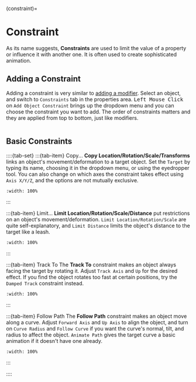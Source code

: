 (constraint)=
# Constraint
As its name suggests, **Constraints** are used to limit the value of a property or influence it with another one. It is often used to create sophisticated animation.

## Adding a Constraint
Adding a constraint is very similar to [adding a modifier](modifier:add). Select an object, and switch to `Constraints` tab in the properties area. <kbd>Left Mouse Click</kbd> on `Add Object Constraint` brings up the dropdown menu and you can choose the constraint you want to add. The order of constraints matters and they are applied from top to bottom, just like modifiers.
```{figure} ../../assets/modeling/constr_add.png

```

## Basic Constraints

::::{tab-set}
:::{tab-item} Copy...
**Copy Location/Rotation/Scale/Transforms** links an object's movement/deformation to a target object. Set the `Target` by typing its name, choosing it in the dropdown menu, or using the eyedropper tool. You can also change on which axes the constraint takes effect using `Axis X/Y/Z`, and the options are not mutually exclusive.


```{figure} ../../assets/modeling/constr_copy.gif
:width: 100%
```

:::

:::{tab-item} Limit...
**Limit Location/Rotation/Scale/Distance** put restrictions on an object's movement/deformation. `Limit Location/Rotation/Scale` are quite self-explanatory, and `Limit Distance` limits the object's distance to the target like a leash.
```{figure} ../../assets/modeling/constr_copy_w_limit.gif
:width: 100%
```

:::

:::{tab-item} Track To
The **Track To** constraint makes an object always facing the target by rotating it. Adjust `Track Axis` and `Up` for the desired effect. If you find the object rotates too fast at certain positions, try the `Damped Track` constraint instead.
```{figure} ../../assets/modeling/track_to.gif
:width: 100%
```

:::

:::{tab-item} Follow Path
The **Follow Path** constraint makes an object move along a curve. Adjust `Forward Axis` and `Up Axis` to align the object, and turn on `Curve Radius` and `Follow Curve` if you want the curve's normal, tilt, and radius to affect the object. `Animate Path` gives the target curve a basic animation if it doesn't have one already.
```{figure} ../../assets/modeling/follow_path.gif
:width: 100%
```

:::

::::
